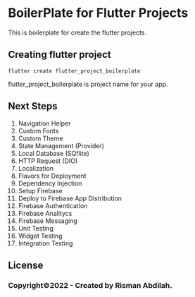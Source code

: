# BoilerPlate for Flutter Projects

This is boilerplate for create the flutter projects.

## Creating flutter project

```
flutter create flutter_project_boilerplate
```

flutter_project_boilerplate is project name for your app.

## Next Steps

1. Navigation Helper
2. Custom Fonts
3. Custom Theme
4. State Management (Provider)
5. Local Database (SQflite)
6. HTTP Request (DIO)
7. Localization
8. Flavors for Deployment
9. Dependency Injection
10. Setup Firebase
11. Deploy to Firebase App Distribution
12. Firebase Authentication
13. Firebase Analitycs
14. Firebase Messaging
15. Unit Testing
16. Widget Testing
17. Integration Testing

## License

### Copyright&copy;2022 - Created by Risman Abdilah.